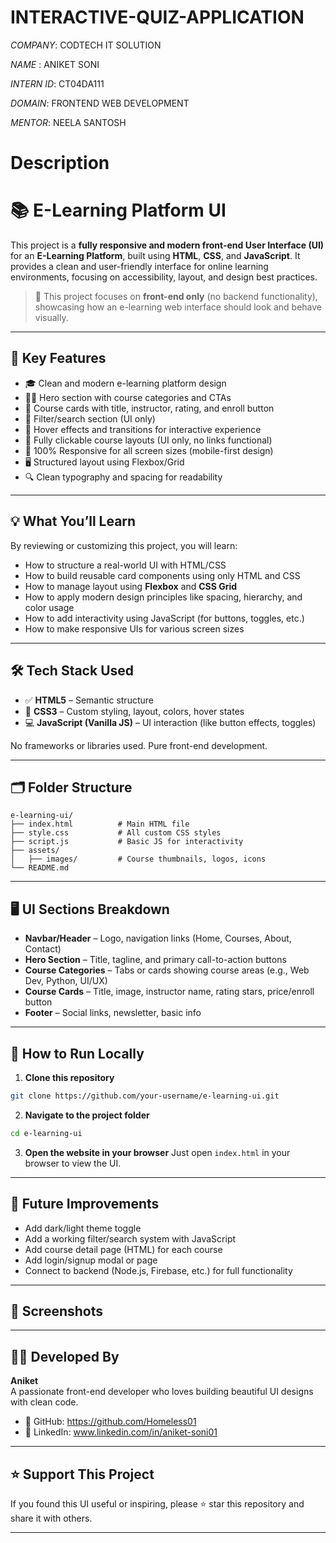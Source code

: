 # INTERACTIVE-QUIZ-APPLICATION

*COMPANY*: CODTECH IT SOLUTION

*NAME* : ANIKET SONI 

*INTERN ID*: CT04DA111

*DOMAIN*: FRONTEND WEB DEVELOPMENT

*MENTOR*: NEELA SANTOSH

# Description

# 📚 E-Learning Platform UI

This project is a **fully responsive and modern front-end User Interface (UI)** for an **E-Learning Platform**, built using **HTML**, **CSS**, and **JavaScript**. It provides a clean and user-friendly interface for online learning environments, focusing on accessibility, layout, and design best practices.

> 🔧 This project focuses on **front-end only** (no backend functionality), showcasing how an e-learning web interface should look and behave visually.

---

## 🚀 Key Features

- 🎓 Clean and modern e-learning platform design
- 🧑‍🏫 Hero section with course categories and CTAs
- 📖 Course cards with title, instructor, rating, and enroll button
- 🧰 Filter/search section (UI only)
- 🎨 Hover effects and transitions for interactive experience
- 🔗 Fully clickable course layouts (UI only, no links functional)
- 📱 100% Responsive for all screen sizes (mobile-first design)
- 🖥️ Structured layout using Flexbox/Grid
- 🔍 Clean typography and spacing for readability

---

## 💡 What You’ll Learn

By reviewing or customizing this project, you will learn:

- How to structure a real-world UI with HTML/CSS
- How to build reusable card components using only HTML and CSS
- How to manage layout using **Flexbox** and **CSS Grid**
- How to apply modern design principles like spacing, hierarchy, and color usage
- How to add interactivity using JavaScript (for buttons, toggles, etc.)
- How to make responsive UIs for various screen sizes

---

## 🛠️ Tech Stack Used

- ✅ **HTML5** – Semantic structure
- 🎨 **CSS3** – Custom styling, layout, colors, hover states
- 💻 **JavaScript (Vanilla JS)** – UI interaction (like button effects, toggles)

No frameworks or libraries used. Pure front-end development.

---

## 🗂️ Folder Structure

```
e-learning-ui/
├── index.html          # Main HTML file
├── style.css           # All custom CSS styles
├── script.js           # Basic JS for interactivity
├── assets/
│   ├── images/         # Course thumbnails, logos, icons
└── README.md
```

---

## 🖥️ UI Sections Breakdown

- **Navbar/Header** – Logo, navigation links (Home, Courses, About, Contact)
- **Hero Section** – Title, tagline, and primary call-to-action buttons
- **Course Categories** – Tabs or cards showing course areas (e.g., Web Dev, Python, UI/UX)
- **Course Cards** – Title, image, instructor name, rating stars, price/enroll button
- **Footer** – Social links, newsletter, basic info

---

## 🧪 How to Run Locally

1. **Clone this repository**
```bash
git clone https://github.com/your-username/e-learning-ui.git
```

2. **Navigate to the project folder**
```bash
cd e-learning-ui
```

3. **Open the website in your browser**
Just open `index.html` in your browser to view the UI.

---

## 🔮 Future Improvements

- Add dark/light theme toggle  
- Add a working filter/search system with JavaScript  
- Add course detail page (HTML) for each course  
- Add login/signup modal or page  
- Connect to backend (Node.js, Firebase, etc.) for full functionality  

---

## 📸 Screenshots


---

## 👨‍💻 Developed By

**Aniket**  
A passionate front-end developer who loves building beautiful UI designs with clean code.

- 🔗 GitHub: https://github.com/Homeless01 
- 💼 LinkedIn: www.linkedin.com/in/aniket-soni01

---

## ⭐ Support This Project

If you found this UI useful or inspiring, please ⭐ star this repository and share it with others.

---

